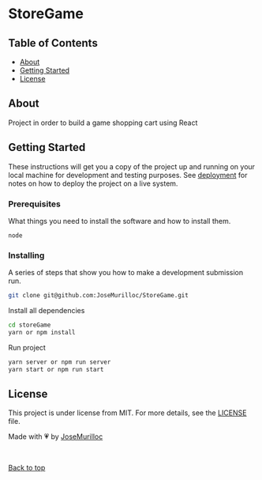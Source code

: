 <div id="top"></div>

# StoreGame

## Table of Contents

- [About](#about)
- [Getting Started](#getting_started)
- [License](#license)

## About <a name = "about"></a>

Project in order to build a game shopping cart using React

## Getting Started <a name = "getting_started"></a>

These instructions will get you a copy of the project up and running on your local machine for development and testing purposes. See [deployment](#deployment) for notes on how to deploy the project on a live system.

### Prerequisites

What things you need to install the software and how to install them.

```
node
```

### Installing

A series of steps that show you how to make a development submission run.

```zsh
git clone git@github.com:JoseMurilloc/StoreGame.git
```
Install all dependencies

```zsh
cd storeGame
yarn or npm install
```
Run project
```zsh
yarn server or npm run server
yarn start or npm run start 
```

## License <a name = "license"></a>

This project is under license from MIT. For more details, see the [LICENSE](LICENSE.md) file.


Made with 💗 by <a href="https://github.com/JoseMurilloc" target="_blank">JoseMurilloc</a>

&#xa0;

<a href="#top">Back to top</a>

